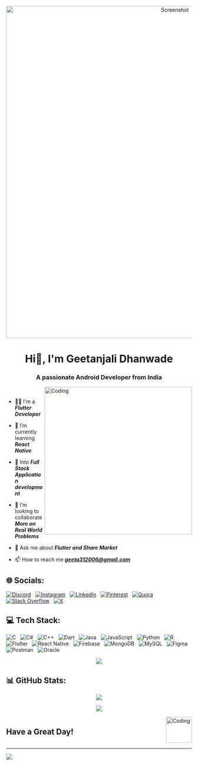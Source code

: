 
<p align="center">
  <img src="https://github.com/geetanjaliDha31/geetanjaliDha31/assets/144832309/82d4acc4-be52-4cc7-8277-1d22a7b4070e" alt="Screenshot" width="900px",height="90px",>
</p>
<h1 align="center">Hi👋, I'm Geetanjali Dhanwade</h1>
<h3 align="center">A passionate Android Developer from India</h3>

<img align="right" alt="Coding" width="400" src="https://media1.tenor.com/m/3QEtSuzDveAAAAAC/garfield-im-working.gif">

<br/>

- 👨‍🎓 I'm a _**Flutter Developer**_

- 🌱 I’m currently learning _**React Native**_

- 🔎 Into _**Full Stack Application development**_

- 👯 I’m looking to collaborate _**More on Real World Problems**_

- 💬 Ask me about _**Flutter and Share Market**_

- 📫 How to reach me _**geeta312006@gmail.com**_





## 🌐 Socials:
[![Discord](https://img.shields.io/badge/Discord-%237289DA.svg?logo=discord&logoColor=white)](https://discord.gg/geeta_31) &nbsp; 
[![Instagram](https://img.shields.io/badge/Instagram-%23E4405F.svg?logo=Instagram&logoColor=white)](https://instagram.com/geeta.dhanwade31) &nbsp; 
[![LinkedIn](https://img.shields.io/badge/LinkedIn-%230077B5.svg?logo=linkedin&logoColor=white)](https://linkedin.com/in/geetanjali-dhanwade-014750264) &nbsp; 
[![Pinterest](https://img.shields.io/badge/Pinterest-%23E60023.svg?logo=Pinterest&logoColor=white)](https://pinterest.com/geeta312006) &nbsp; 
[![Quora](https://img.shields.io/badge/Quora-%23B92B27.svg?logo=Quora&logoColor=white)](https://quora.com/profile/ ) &nbsp; 
[![Stack Overflow](https://img.shields.io/badge/-Stackoverflow-FE7A16?logo=stack-overflow&logoColor=white)](https://stackoverflow.com/users/19623375) &nbsp; 
[![X](https://img.shields.io/badge/X-black.svg?logo=X&logoColor=white)](https://x.com/@geetanjali_d31)


## 💻 Tech Stack:
![C](https://img.shields.io/badge/c-%2300599C.svg?style=flat&logo=c&logoColor=white) &nbsp;
![C#](https://img.shields.io/badge/c%23-%23239120.svg?style=flat&logo=csharp&logoColor=white) &nbsp;
![C++](https://img.shields.io/badge/c++-%2300599C.svg?style=flat&logo=c%2B%2B&logoColor=white) &nbsp;
![Dart](https://img.shields.io/badge/dart-%230175C2.svg?style=flat&logo=dart&logoColor=white) &nbsp;
![Java](https://img.shields.io/badge/java-%23ED8B00.svg?style=flat&logo=openjdk&logoColor=white) &nbsp;
![JavaScript](https://img.shields.io/badge/javascript-%23323330.svg?style=flat&logo=javascript&logoColor=%23F7DF1E) &nbsp;
![Python](https://img.shields.io/badge/python-3670A0?style=flat&logo=python&logoColor=ffdd54) &nbsp;
![R](https://img.shields.io/badge/r-%23276DC3.svg?style=flat&logo=r&logoColor=white) &nbsp;
![Flutter](https://img.shields.io/badge/Flutter-%2302569B.svg?style=flat&logo=Flutter&logoColor=white) &nbsp;
![React Native](https://img.shields.io/badge/react_native-%2320232a.svg?style=flat&logo=react&logoColor=%2361DAFB) &nbsp;
![Firebase](https://img.shields.io/badge/Firebase-039BE5?style=flat&logo=Firebase&logoColor=white) &nbsp;
![MongoDB](https://img.shields.io/badge/MongoDB-%234ea94b.svg?style=flat&logo=mongodb&logoColor=white) &nbsp;
![MySQL](https://img.shields.io/badge/mysql-%2300000f.svg?style=flat&logo=mysql&logoColor=white) &nbsp;
![Figma](https://img.shields.io/badge/figma-%23F24E1E.svg?style=flat&logo=figma&logoColor=white) &nbsp;
![Postman](https://img.shields.io/badge/Postman-FF6C37?style=flat&logo=postman&logoColor=white) &nbsp;
![Oracle](https://img.shields.io/badge/Oracle-F80000?style=flat&logo=oracle&logoColor=white)

<p align="center">
  <img src="https://github-readme-stats.vercel.app/api/top-langs/?username=geetanjaliDha31&theme=dark&hide_border=false&include_all_commits=false&count_private=false&layout=compact">
</p>

## 📊 GitHub Stats:

<p align="center">
  <img src="https://github-readme-stats.vercel.app/api?username=geetanjaliDha31&theme=dark&hide_border=false&include_all_commits=false&count_private=false">
</p>

<p align="center">
  <img src="https://github-readme-streak-stats.herokuapp.com/?user=geetanjaliDha31&theme=dark&hide_border=false">
</p>

<div style="display: flex; align-items: center; width: 100%;">
    <h2 style="flex: 1;">Have a Great Day!</h2>
    <img src="https://media2.giphy.com/media/v1.Y2lkPTc5MGI3NjExZDl5ZGJvMW5oZHpxbWN0anRtM2wydnhuZmZwemtoaml6ZWg2eHpieCZlcD12MV9pbnRlcm5hbF9naWZfYnlfaWQmY3Q9cw/xThtawn86a7pUN1hAY/giphy.gif" alt="Coding" width="70" style="margin-left: 10px;">
</div>


---

[![](https://visitcount.itsvg.in/api?id=geetanjaliDha31&icon=0&color=0)](https://visitcount.itsvg.in)

<!-- Proudly created with GPRM ( https://gprm.itsvg.in ) -->
